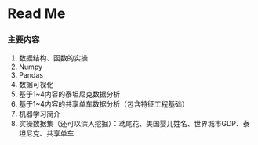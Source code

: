 # Read Me

### 主要内容
1. 数据结构、函数的实操
2. Numpy
3. Pandas
4. 数据可视化
5. 基于1~4内容的泰坦尼克数据分析
6. 基于1~4内容的共享单车数据分析（包含特征工程基础）
7. 机器学习简介
8. 实操数据集（还可以深入挖掘）：鸢尾花、美国婴儿姓名、世界城市GDP、泰坦尼克、共享单车
